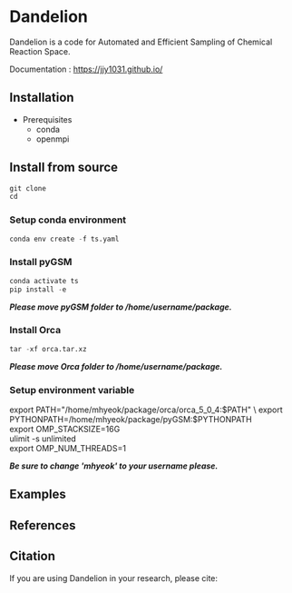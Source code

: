 # Dandelion 
Dandelion is a code for Automated and Efficient Sampling of Chemical Reaction Space.

Documentation : <https://jjy1031.github.io/>

## Installation
- Prerequisites
  - conda
  - openmpi

## Install from source

```python
git clone
cd 
```

### Setup conda environment
```python
conda env create -f ts.yaml
```

### Install pyGSM
```python
conda activate ts
pip install -e
```
***Please move pyGSM folder to /home/username/package.***

### Install Orca
```python
tar -xf orca.tar.xz
```
***Please move Orca folder to /home/username/package.***

### Setup environment variable

export PATH="/home/mhyeok/package/orca/orca_5_0_4:$PATH" \
export PYTHONPATH=/home/mhyeok/package/pyGSM:$PYTHONPATH \
export OMP_STACKSIZE=16G \
ulimit -s unlimited\
export OMP_NUM_THREADS=1

***Be sure to change 'mhyeok' to your username please.***

## Examples



## References 


## Citation
If you are using Dandelion in your research, please cite:
